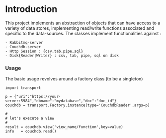 # Introduction

This project implements an abstraction of objects that can have access to a variety of data stores, implementing read/write functions associated and specific to the data-sources. The classes implement functionalities against :

    - Rabbitmq-server
    - Couchdb-server
    - Http Session : {csv,tab,pipe,sql}
    - Disk{Reader|Writer} : csv, tab, pipe, sql on disk


### Usage

The basic usage revolves around a factory class (to be a singleton)

    import transport
    
    p = {"uri":"https://your-server:5984","dbname":"mydatabase","doc":"doc_id"}
    couchdb = transport.Factory.instance(type='CouchdbReader',args=p)
    
    #
    # let's execute a view
    #
    result = couchdb.view('view_name/function',key=value)
    info   = couchdb.read()